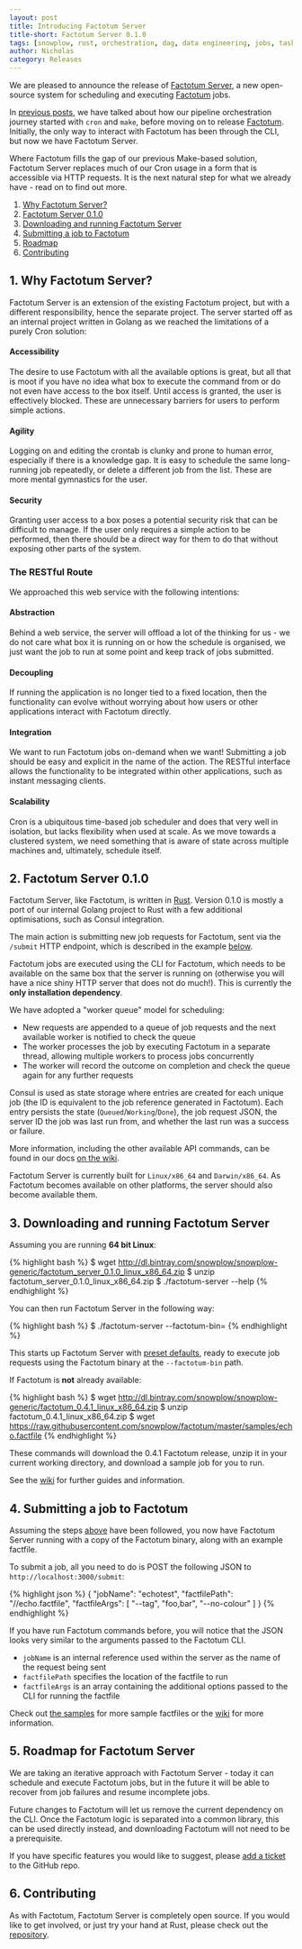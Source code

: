 ```yaml
---
layout: post
title: Introducing Factotum Server
title-short: Factotum Server 0.1.0
tags: [snowplow, rust, orchestration, dag, data engineering, jobs, tasks, factotum, factotum-server, pipeline, rest, web service]
author: Nicholas
category: Releases
---
```


We are pleased to announce the release of [Factotum Server][factotum-server-repo], a new open-source system for scheduling and executing [Factotum][factotum-repo] jobs. 

In [previous posts][snowplow-job-make], we have talked about how our pipeline orchestration journey started with `cron` and `make`, before moving on to release [Factotum][factotum-first-blog]. Initially, the only way to interact with Factotum has been through the CLI, but now we have Factotum Server.

Where Factotum fills the gap of our previous Make-based solution, Factotum Server replaces much of our Cron usage in a form that is accessible via HTTP requests. It is the next natural step for what we already have - read on to find out more.

1. [Why Factotum Server?](#why)
2. [Factotum Server 0.1.0](#factotum)
3. [Downloading and running Factotum Server](#install)
4. [Submitting a job to Factotum](#submitting)
5. [Roadmap](#roadmap)
6. [Contributing](#contributing)

<!--more-->

<h2 id="why">1. Why Factotum Server?</h2>

Factotum Server is an extension of the existing Factotum project, but with a different responsibility, hence the separate project. The server started off as an internal project written in Golang as we reached the limitations of a purely Cron solution:

<h4>Accessibility</h4>
The desire to use Factotum with all the available options is great, but all that is moot if you have no idea what box to execute the command from or do not even have access to the box itself. Until access is granted, the user is effectively blocked. These are unnecessary barriers for users to perform simple actions.

<h4>Agility</h4>
Logging on and editing the crontab is clunky and prone to human error, especially if there is a knowledge gap. It is easy to schedule the same long-running job repeatedly, or delete a different job from the list. These are more mental gymnastics for the user.

<h4>Security</h4>
Granting user access to a box poses a potential security risk that can be difficult to manage. If the user only requires a simple action to be performed, then there should be a direct way for them to do that without exposing other parts of the system.

<h3>The RESTful Route</h3>

We approached this web service with the following intentions:

<h4>Abstraction</h4>
Behind a web service, the server will offload a lot of the thinking for us - we do not care what box it is running on or how the schedule is organised, we just want the job to run at some point and keep track of jobs submitted.

<h4>Decoupling</h4>
If running the application is no longer tied to a fixed location, then the functionality can evolve without worrying about how users or other applications interact with Factotum directly.

<h4>Integration</h4>
We want to run Factotum jobs on-demand when we want! Submitting a job should be easy and explicit in the name of the action. The RESTful interface allows the functionality to be integrated within other applications, such as instant messaging clients.

<h4>Scalability</h4>
Cron is a ubiquitous time-based job scheduler and does that very well in isolation, but lacks flexibility when used at scale. As we move towards a clustered system, we need something that is aware of state across multiple machines and, ultimately, schedule itself. 

<h2 id="factotum">2. Factotum Server 0.1.0</h2>

Factotum Server, like Factotum, is written in [Rust][rust-lang]. Version 0.1.0 is mostly a port of our internal Golang project to Rust with a few additional optimisations, such as Consul integration.

The main action is submitting new job requests for Factotum, sent via the `/submit` HTTP endpoint, which is described in the example [below](#submitting).

Factotum jobs are executed using the CLI for Factotum, which needs to be available on the same box that the server is running on (otherwise you will have a nice shiny HTTP server that does not do much!). This is currently the **only installation dependency**.

We have adopted a "worker queue" model for scheduling:

- New requests are appended to a queue of job requests and the next available worker is notified to check the queue
- The worker processes the job by executing Factotum in a separate thread, allowing multiple workers to process jobs concurrently
- The worker will record the outcome on completion and check the queue again for any further requests

Consul is used as state storage where entries are created for each unique job (the ID is equivalent to the job reference generated in Factotum). Each entry persists the state (`Queued`/`Working`/`Done`), the job request JSON, the server ID the job was last run from, and whether the last run was a success or failure.

More information, including the other available API commands, can be found in our docs [on the wiki][factotum-server-wiki].

Factotum Server is currently built for `Linux/x86_64` and `Darwin/x86_64`. As Factotum becomes available on other platforms, the server should also become available them.

<h2 id="install">3. Downloading and running Factotum Server</h2>

Assuming you are running **64 bit Linux**:

{% highlight bash %}
$ wget http://dl.bintray.com/snowplow/snowplow-generic/factotum_server_0.1.0_linux_x86_64.zip
$ unzip factotum_server_0.1.0_linux_x86_64.zip
$ ./factotum-server --help
{% endhighlight %}

You can then run Factotum Server in the following way:

{% highlight bash %}
$ ./factotum-server --factotum-bin=<PATH>
{% endhighlight %}

This starts up Factotum Server with [preset defaults][factotum-server-defaults], ready to execute job requests using the Factotum binary at the `--factotum-bin` path.

If Factotum is **not** already available:

{% highlight bash %}
$ wget http://dl.bintray.com/snowplow/snowplow-generic/factotum_0.4.1_linux_x86_64.zip
$ unzip factotum_0.4.1_linux_x86_64.zip
$ wget https://raw.githubusercontent.com/snowplow/factotum/master/samples/echo.factfile
{% endhighlight %}

These commands will download the 0.4.1 Factotum release, unzip it in your current working directory, and download a sample job for you to run.

See the [wiki][wiki-home] for further guides and information.

<h2 id="submitting">4. Submitting a job to Factotum</h2>

Assuming the steps [above](#install) have been followed, you now have Factotum Server running with a copy of the Factotum binary, along with an example factfile.

To submit a job, all you need to do is POST the following JSON to `http://localhost:3000/submit`:

{% highlight json %}
{
    "jobName": "echotest",
    "factfilePath": "/<PATH>/echo.factfile",
    "factfileArgs": [ "--tag", "foo,bar", "--no-colour" ]
}
{% endhighlight %}

If you have run Factotum commands before, you will notice that the JSON looks very similar to the arguments passed to the Factotum CLI.

 - `jobName` is an internal reference used within the server as the name of the request being sent
 - `factfilePath` specifies the location of the factfile to run
 - `factfileArgs` is an array containing the additional options passed to the CLI for running the factfile

Check out [the samples][job-samples] for more sample factfiles or the [wiki][wiki-home] for more information.

<h2 id="roadmap">5. Roadmap for Factotum Server</h2>

We are taking an iterative approach with Factotum Server - today it can schedule and execute Factotum jobs, but in the future it will be able to recover from job failures and resume incomplete jobs.

Future changes to Factotum will let us remove the current dependency on the CLI. Once the Factotum logic is separated into a common library, this can be used directly instead, and downloading Factotum will not need to be a prerequisite.

If you have specific features you would like to suggest, please [add a ticket][factotum-server-issues] to the GitHub repo.

<h2 id="contributing">6. Contributing</h2>

As with Factotum, Factotum Server is completely open source. If you would like to get involved, or just try your hand at Rust, please check out the [repository][factotum-server-repo].

<!-- Links -->

[job-samples]: https://github.com/snowplow/factotum/tree/master/samples
[wiki-home]: https://github.com/snowplow/factotum/wiki
[factotum-server-wiki]: https://github.com/snowplow/factotum/wiki/Factotum-Server
[factotum-server-defaults]: https://github.com/snowplow/factotum/wiki/Server-User-Guide#cli-arguments
[snowplow-job-make]: http://snowplowanalytics.com/blog/2015/10/13/orchestrating-batch-processing-pipelines-with-cron-and-make/
[factotum-first-blog]: http://snowplowanalytics.com/blog/2016/04/09/introducing-factotum-data-pipeline-runner/
[factotum-server-repo]: https://github.com/snowplow/factotum-server
[factotum-repo]: https://github.com/snowplow/factotum
[rust-lang]: https://www.rust-lang.org/

[factotum-server-issues]: https://github.com/snowplow/factotum-server/issues/new
